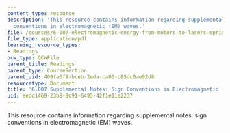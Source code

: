 ```yaml
---
content_type: resource
description: 'This resource contains information regarding supplemental notes: sign
  conventions in electromagnetic (EM) waves.'
file: /courses/6-007-electromagnetic-energy-from-motors-to-lasers-spring-2011/eedd146923b88c91649542f1e11e2237_MIT6_007S11_sign.pdf
file_type: application/pdf
learning_resource_types:
- Readings
ocw_type: OCWFile
parent_title: Readings
parent_type: CourseSection
parent_uid: 409fa6f9-bceb-2eda-ca06-c85dc0ae92d8
resourcetype: Document
title: '6.007 Supplemental Notes: Sign Conventions in Electromagnetic (EM) Waves'
uid: eedd1469-23b8-8c91-6495-42f1e11e2237
---
```

This resource contains information regarding supplemental notes: sign conventions in electromagnetic (EM) waves.

